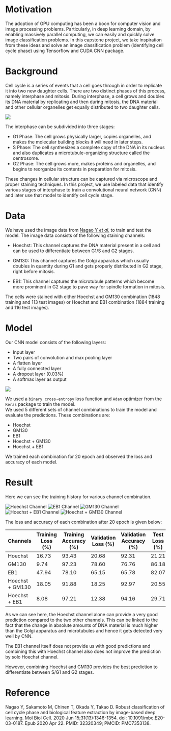 # Motivation 

The adoption of GPU computing has been a boon for computer vision and image processing problems. Particularly, in deep learning domain, by enabling massively parallel computing, we can easily and quickly solve image classification problems. In this capstone project, we take inspiration from these ideas and solve an image classification problem (identifying cell cycle phase) using Tensorflow and CUDA CNN package. 

 

# Background 

Cell cycle is a series of events that a cell goes through in order to replicate it into two new daughter cells. There are two distinct phases of this process, namely interphase and mitosis. During interphase, a cell grows and doubles its DNA material by replicating and then during mitosis, the DNA material and other cellular organelles get equally distributed to two daughter cells.  

![](docs/cell_cycle.jpg)

The interphase can be subdivided into three stages: 

* G1 Phase: The cell grows physically larger, copies organelles, and makes the molecular building blocks it will need in later steps. 
* S Phase: The cell synthesizes a complete copy of the DNA in its nucleus and also duplicates a microtubule-organizing structure called the centrosome. 
 * G2 Phase: The cell grows more, makes proteins and organelles, and begins to reorganize its contents in preparation for mitosis. 

 
These changes in cellular structure can be captured via microscope and proper staining techniques. In this project, we use labeled data that identify various stages of interphase to train a convolutional neural network (CNN) and later use that model to identify cell cycle stage.  

 

# Data 

We have used the image data from [Nagao Y _et al._](https://www.ncbi.nlm.nih.gov/pmc/articles/PMC7353138/) to train and test the model. The image data consists of the following staining channels: 

* Hoechst: This channel captures the DNA material present in a cell and can be used to differentiate between G1/S and G2 stages. 

* GM130: This channel captures the Golgi apparatus which usually doubles in quantity during G1 and gets properly distributed in G2 stage, right before mitosis. 

* EB1: This channel captures the microtubule patterns which become more prominent in G2 stage to pave way for spindle formation in mitosis.  

The cells were stained with either Hoechst and GM130 combination (1848 training and 113 test images) or Hoechst and EB1 combination (1884 training and 116 test images). 

 

# Model 

Our CNN model consists of the following layers: 
* Input layer 
* Two pairs of convolution and max pooling layer 
* A flatten layer 
* A fully connected layer 
* A dropout layer (0.03%) 
* A softmax layer as output 

![](docs/cnn_arch.jpg)

We used a `binary cross-entropy` loss function and `Adam` optimizer from the `Keras` package to train the model.  
We used 5 different sets of channel combinations to train the model and evaluate the predictions. These combinations are: 
* Hoechst  
* GM130 
* EB1 
* Hoechst + GM130 
* Hoechst + EB1 

We trained each combination for 20 epoch and observed the loss and accuracy of each model.  

# Result 

Here we can see the training history for various channel combination.

![Hoechst Channel](docs/Hoechst_train_hist.png)
![EB1 Channel](docs/EB1_train_hist.png)
![GM130 Channel](docs/GM130_train_hist.png)
![Hoechst + EB1 Channel](docs/Hoechst-EB1_train_hist.png)
![Hoechst + GM130 Channel](docs/Hoechst-GM130_train_hist.png)


The loss and accuracy of each combination after 20 epoch is given below: 

| Channels        | Training Loss (%) | Training Accuracy (%) | Validation Loss (%) | Validation Accuracy (%) | Test Loss (%) | Test Accuracy (%) | 
|-----------------|-------------------|-----------------------|---------------------|-------------------------|---------------|-------------------|
| Hoechst         |             16.73 |                 93.43 |               20.68 |                   92.31 |         21.21 |             89.66 | 
| GM130           |              9.74 |                 97.23 |               78.60 |                   76.76 |         86.18 |             73.45 |
| EB1             |             47.94 |                 78.10 |               65.15 |                   65.78 |         82.07 |             56.90 |
| Hoechst + GM130 |             18.05 |                 91.88 |               18.25 |                   92.97 |         20.55 |             91.15 |
| Hoechst + EB1   |              8.08 |                 97.21 |               12.38 |                   94.16 |         29.71 |             88.79 |


As we can see here, the Hoechst channel alone can provide a very good prediction compared to the two other channels. This can be linked to the fact that the change in absolute amounts of DNA material is much higher than the Golgi apparatus and microtubules and hence it gets detected very well by CNN.  

The EB1 channel itself does not provide us with good predictions and combining this with Hoechst channel also does not improve the prediction by solo Hoechst channel.  

However, combining Hoechst and GM130 provides the best prediction to differentiate between S/G1 and G2 stages. 

 

# Reference 

Nagao Y, Sakamoto M, Chinen T, Okada Y, Takao D. Robust classification of cell cycle phase and biological feature extraction by image-based deep learning. Mol Biol Cell. 2020 Jun 15;31(13):1346-1354. doi: 10.1091/mbc.E20-03-0187. Epub 2020 Apr 22. PMID: 32320349; PMCID: PMC7353138. 

 

 